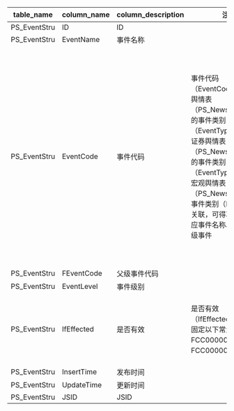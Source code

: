 | table_name | column_name | column_description | 注释| Annotation|
|---|---|---|---|---|
| PS_EventStru | ID| ID | | |
| PS_EventStru | EventName | 事件名称 | | |
| PS_EventStru | EventCode | 事件代码 | 事件代码（EventCode）：与机构舆情表（PS_NewsCompany）的事件类别（EventType）关联，与证券舆情表（PS_NewsSecurity）的事件类别（EventType）关联，与宏观舆情表（PS_NewsMacro）的事件类别（EventType）关联，可得功能表单对应事件名称以及所属父级事件 | Event Code: Associated with the event type (EventType) of the institutional public opinion table (PS_NewsCompany), associated with the event type (EventType) of the securities public opinion table (PS_NewsSecurity), associated with the event type (EventType) of the macro public opinion table (PS_NewsMacro), and can obtain the corresponding event name and parent event to which it belongs in the functional form. |
| PS_EventStru | FEventCode| 父级事件代码 | | |
| PS_EventStru | EventLevel| 事件级别 | | |
| PS_EventStru | IfEffected| 是否有效 | 是否有效（IfEffected）：该字段固定以下常量：FCC000000005-是，FCC000000006-否| Whether Effective (IfEffected): This field is fixed with the following constants: FCC000000005-Yes, FCC000000006-No.|
| PS_EventStru | InsertTime| 发布时间 | | |
| PS_EventStru | UpdateTime| 更新时间 | | |
| PS_EventStru | JSID| JSID | | |